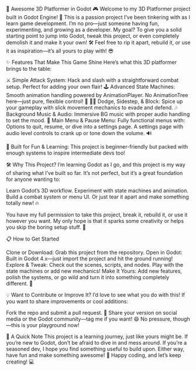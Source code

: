 🚀 Awesome 3D Platformer in Godot 🎮
Welcome to my 3D Platformer project built in Godot Engine! 🌟 This is a passion project I’ve been tinkering with as I learn game development. I’m no pro—just someone having fun, experimenting, and growing as a developer. My goal? To give you a solid starting point to jump into Godot, tweak this project, or even completely demolish it and make it your own! 🛠️ Feel free to rip it apart, rebuild it, or use it as inspiration—it’s all yours to play with! 😎

✨ Features That Make This Game Shine
Here’s what this 3D platformer brings to the table:

⚔️ Simple Attack System: Hack and slash with a straightforward combat setup. Perfect for adding your own flair!
🕹️ Advanced State Machines: Smooth animation handling powered by AnimationPlayer. No AnimationTree here—just pure, flexible control! 🎥
🏃‍♂️ Dodge, Sidestep, & Block: Spice up your gameplay with slick movement mechanics to evade and defend.
🎶 Background Music & Audio: Immersive BG music with proper audio handling to set the mood.
📜 Main Menu & Pause Menu: Fully functional menus with:
Options to quit, resume, or dive into a settings page.
A settings page with audio level controls to crank up or tone down the volume. 🔊


🌈 Built for Fun & Learning: This project is beginner-friendly but packed with enough systems to inspire intermediate devs too!


🛠️ Why This Project?
I’m learning Godot as I go, and this project is my way of sharing what I’ve built so far. It’s not perfect, but it’s a great foundation for anyone wanting to:

Learn Godot’s 3D workflow.
Experiment with state machines and animation.
Build a combat system or menu UI.
Or just tear it apart and make something totally new! 🔥

You have my full permission to take this project, break it, rebuild it, or use it however you want. My only hope is that it sparks some creativity or helps you skip the boring setup stuff. 🚀

📋 How to Get Started

Clone or Download: Grab this project from the repository.
Open in Godot: Built in Godot 4.x—just import the project and hit the ground running!
Explore & Tweak: Check out the scenes, scripts, and nodes. Play with the state machines or add new mechanics!
Make It Yours: Add new features, polish the systems, or go wild and turn it into something completely different. 🎨


💡 Want to Contribute or Improve It?
I’d love to see what you do with this! If you want to share improvements or cool additions:

Fork the repo and submit a pull request. 🤝
Share your version on social media or the Godot community—tag me if you want! 😄
No pressure, though—this is your playground now!


🙌 A Quick Note
This project is a learning journey, just like yours might be. If you’re new to Godot, don’t be afraid to dive in and mess around. If you’re a seasoned dev, I hope you find something useful to build upon. Either way, have fun and make something awesome! 🎉
Happy coding, and let’s keep creating! 💻
